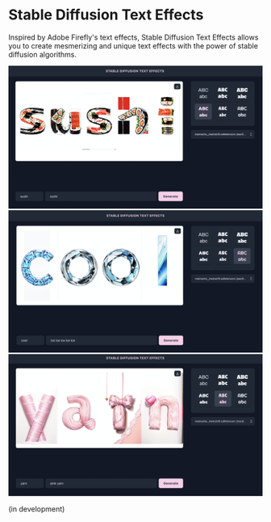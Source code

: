 # Stable Diffusion Text Effects

Inspired by Adobe Firefly's text effects, Stable Diffusion Text Effects allows you to create mesmerizing and unique text effects with the power of stable diffusion algorithms.

![](assets/example_1.png)
![](assets/example_2.png)
![](assets/example_3.png)

(in development)
